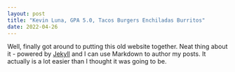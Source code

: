 ```yaml
---
layout: post
title: "Kevin Luna, GPA 5.0, Tacos Burgers Enchiladas Burritos"
date: 2022-04-26
---
```


Well, finally got around to putting this old website together. Neat thing about it - powered by [Jekyll](http://jekyllrb.com) and I can use Markdown to author my posts. It actually is a lot easier than I thought it was going to be.
